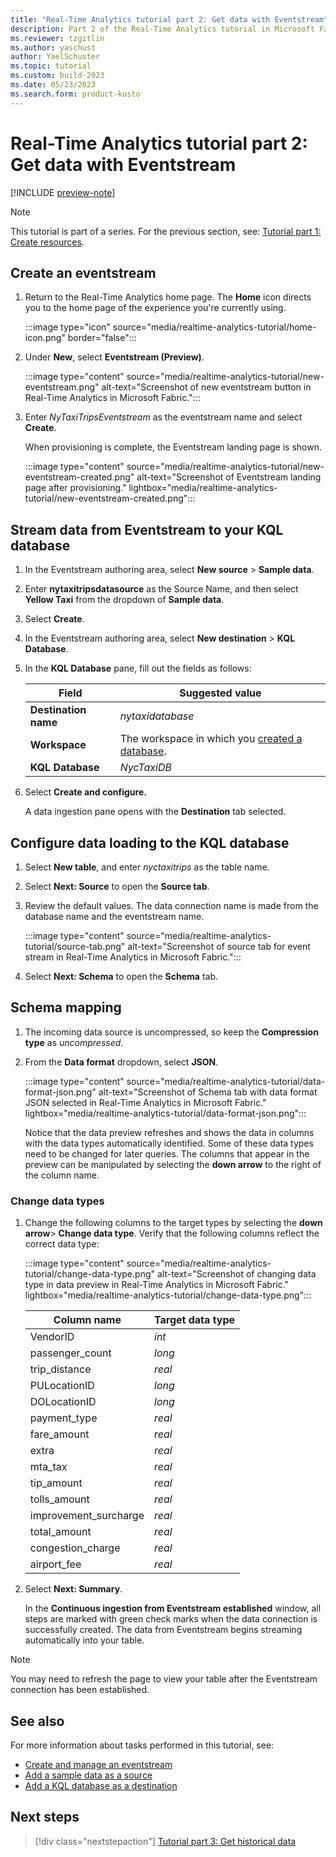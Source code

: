```yaml
---
title: "Real-Time Analytics tutorial part 2: Get data with Eventstream"
description: Part 2 of the Real-Time Analytics tutorial in Microsoft Fabric.
ms.reviewer: tzgitlin
ms.author: yaschust
author: YaelSchuster
ms.topic: tutorial
ms.custom: build-2023
ms.date: 05/23/2023
ms.search.form: product-kusto
---
```

# Real-Time Analytics tutorial part 2: Get data with Eventstream

[!INCLUDE [preview-note](../includes/preview-note.md)]

> [!NOTE]
> This tutorial is part of a series. For the previous section, see:  [Tutorial part 1: Create resources](tutorial-1-resources.md).

## Create an eventstream

1. Return to the Real-Time Analytics home page. The **Home** icon directs you to the home page of the experience you're currently using.

    :::image type="icon" source="media/realtime-analytics-tutorial/home-icon.png" border="false":::

1. Under **New**, select **Eventstream (Preview)**.

    :::image type="content" source="media/realtime-analytics-tutorial/new-eventstream.png" alt-text="Screenshot of new eventstream button in Real-Time Analytics in Microsoft Fabric.":::

1. Enter *NyTaxiTripsEventstream* as the eventstream name and select  **Create**.

    When provisioning is complete, the Eventstream landing page is shown.

    :::image type="content" source="media/realtime-analytics-tutorial/new-eventstream-created.png" alt-text="Screenshot of Eventstream landing page after provisioning." lightbox="media/realtime-analytics-tutorial/new-eventstream-created.png":::

## Stream data from Eventstream to your KQL database

1. In the Eventstream authoring area, select **New source** > **Sample data**.
1. Enter **nytaxitripsdatasource** as the Source Name, and then select **Yellow
    Taxi** from the dropdown of **Sample data**.
1. Select **Create**.
1. In the Eventstream authoring area, select **New destination** > **KQL Database**.
1. In the **KQL Database** pane, fill out the fields as follows:

    |Field  | Suggested value  |
    |---------|---------|
    | **Destination name**     |  *nytaxidatabase* |
    | **Workspace**     |   The workspace in which you [created a database](tutorial-1-resources.md#create-a-kql-database).      |
    | **KQL Database**     | *NycTaxiDB* |

1. Select **Create and configure.**

    A data ingestion pane opens with the **Destination** tab selected.

## Configure data loading to the KQL database

1. Select **New table**,  and enter *nyctaxitrips* as the table name.
1. Select **Next: Source** to open the **Source tab**.
1. Review the default values. The data connection name is made from the database name and the eventstream name.

    :::image type="content" source="media/realtime-analytics-tutorial/source-tab.png" alt-text="Screenshot of source tab for event stream in Real-Time Analytics in Microsoft Fabric.":::

1. Select **Next: Schema** to open the **Schema** tab.

## Schema mapping

1. The incoming data source is uncompressed, so keep the **Compression type** as *uncompressed*.
1. From the **Data format** dropdown, select **JSON**.

    :::image type="content" source="media/realtime-analytics-tutorial/data-format-json.png" alt-text="Screenshot of Schema tab with data format JSON selected in Real-Time Analytics in Microsoft Fabric." lightbox="media/realtime-analytics-tutorial/data-format-json.png":::

    Notice that the data preview refreshes and shows the data in columns with the data types automatically identified. Some of these data types need to be changed for later queries. The columns that appear in the preview can be manipulated by selecting the **down arrow** to the right of the column name.

### Change data types

1. Change the following columns to the target types by selecting the **down arrow**> **Change data type**. Verify that the following columns reflect the correct data type:

    :::image type="content" source="media/realtime-analytics-tutorial/change-data-type.png" alt-text="Screenshot of changing data type in data preview in Real-Time Analytics in Microsoft Fabric." lightbox="media/realtime-analytics-tutorial/change-data-type.png":::

    | Column name | Target data type|
    |--|--|
    | VendorID | *int* |
    | passenger_count | *long*
    | trip_distance | *real*
    | PULocationID | *long*
    | DOLocationID | *long*
    | payment_type | *real*
    | fare_amount | *real*
    | extra | *real*
    | mta_tax | *real*
    | tip_amount | *real*
    | tolls_amount | *real*
    | improvement_surcharge | *real*
    | total_amount | *real*
    | congestion_charge | *real*
    | airport_fee | *real*

1. Select **Next: Summary**.

     In the **Continuous ingestion from Eventstream established** window, all steps are marked with green check marks when the data connection is successfully created. The data from Eventstream begins streaming automatically into your table.

> [!NOTE]
> You may need to refresh the page to view your table after the Eventstream connection has been established.

## See also

For more information about tasks performed in this tutorial, see:

* [Create and manage an eventstream](event-streams/create-manage-an-eventstream.md)
* [Add a sample data as a source](event-streams/add-manage-eventstream-sources.md#add-a-sample-data-as-a-source)
* [Add a KQL database as a destination](event-streams/add-manage-eventstream-destinations.md#add-a-kql-database-as-a-destination)

## Next steps

> [!div class="nextstepaction"]
> [Tutorial part 3: Get historical data](tutorial-3-get-historical-data.md)
